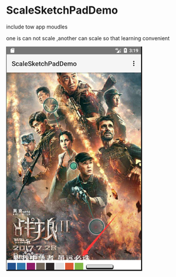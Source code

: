 # ScaleSketchPadDemo

include tow app moudles

one is can  not  scale ,another can scale so that  learning convenient 


![](https://raw.githubusercontent.com/ShaunSheep/ScaleSketchPadDemo/master/color.png)